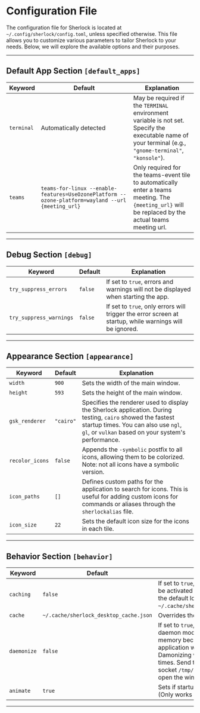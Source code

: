 # Configuration File

The configuration file for Sherlock is located at `~/.config/sherlock/config.toml`, unless specified otherwise. This file allows you to customize various parameters to tailor Sherlock to your needs. Below, we will explore the available options and their purposes.

---

## Default App Section `[default_apps]`

| **Keyword**       | **Default**          | **Explanation**                                                                                                                  |
|-------------------|----------------------|-------------------------------------------------------------------------------------------------------------------------------|
| `terminal`        | Automatically detected | May be required if the `TERMINAL` environment variable is not set. Specify the executable name of your terminal (e.g., `"gnome-terminal"`, `"konsole"`). |
| `teams`        | `teams-for-linux --enable-features=UseOzonePlatform --ozone-platform=wayland --url {meeting_url}` | Only required for the teams-event tile to automatically enter a teams meeting. The `{meeting_url}` will be replaced by the actual teams meeting url. |

---
## Debug Section `[debug]`

| **Keyword**           | **Default** | **Explanation**                                                                 |
|-----------------------|-------------|---------------------------------------------------------------------------------|
| `try_suppress_errors` | `false`     | If set to `true`, errors and warnings will not be displayed when starting the app. |
| `try_suppress_warnings` | `false`   | If set to `true`, only errors will trigger the error screen at startup, while warnings will be ignored. |

---

## Appearance Section `[appearance]`

| **Keyword**     | **Default** | **Explanation**                                                                                                                 |
|-----------------|-------------|-------------------------------------------------------------------------------------------------------------------------------|
| `width`    | `900`        | Sets the width of the main window.|
| `height`    | `593`        | Sets the height of the main window. | 
| `gsk_renderer`  | `"cairo"`   | Specifies the renderer used to display the Sherlock application. During testing, `cairo` showed the fastest startup times. You can also use `ngl`, `gl`, or `vulkan` based on your system's performance. |
| `recolor_icons` | `false`     | Appends the `-symbolic` postfix to all icons, allowing them to be colorized. Note: not all icons have a symbolic version.       |
| `icon_paths`    | `[]`        | Defines custom paths for the application to search for icons. This is useful for adding custom icons for commands or aliases through the `sherlockalias` file. |
| `icon_size`    | `22`        | Sets the default icon size for the icons in each tile. |

---
## Behavior Section `[behavior]`

| **Keyword**           | **Default** | **Explanation**                                                                 |
|-----------------------|-------------|---------------------------------------------------------------------------------|
| `caching` | `false`     | If set to `true`, Desktop file caching will be activated to either the specified or the default location `~/.cache/sherlock_desktop_cache.json`. |
| `cache` | `~/.cache/sherlock_desktop_cache.json`   | Overrides the default caching location. |
| `daemonize` | `false`     | If set to `true`, Sherlock will run in daemon mode. This will consume more memory because the rendered application will be kept in memory. Damonizing will allow faster startup times. Send the `open` message to socket `/tmp/sherlock_daemon.socket` to open the window. |
| `animate` | `true`   | Sets if startup animation should play. (Only works on deamonize=false) |

---
